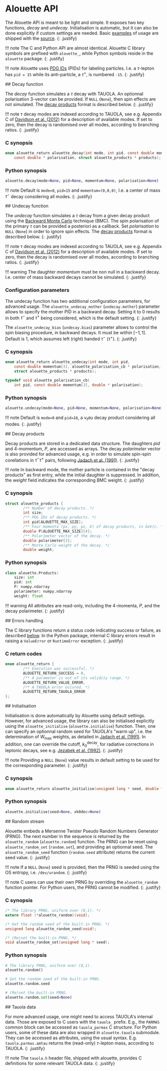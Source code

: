 # Alouette API

The Alouette API is meant to be light and simple. It exposes two key functions,
*decay* and *undecay*. Initialisation is automatic, but it can also be done
explicitly if custom settings are needed. Basic [examples][examples] of usage
are shipped with the [source][alouette_source].
{: .justify}

!!! note
    The C and Python API are almost identical. Alouette C library symbols are
    prefixed with `alouette_`, while Python symbols reside in the `alouette`
    package.
    {: .justify}

!!! note
    Alouette uses [PDG IDs](PID) (PIDs) for labeling particles. I.e.  a
    $\tau$-lepton has `pid = 15` while its anti-particle, a $\tau^+$, is
    numbered `-15`.
    {: .justify}


<div markdown="1" class="shaded-box fancy">
## Decay function

The *decay* function simulates a $\tau$ decay with TAUOLA. An optionnal
polarisation 3-vector can be provided. If `NULL` (`None`), then spin effects
are not simulated. The [decay products](#decay-products) format is described
below.
{: .justify}

!!! note
    &tau; decay modes are indexed according to TAUOLA, see e.g. Appendix C of
    [Davidson et al. (2012)][Davidson2012] for a description of available modes.
    If set to zero, then the decay is randomised over all modes, according to
    branching ratios.
    {: .justify}

### C synopsis

```C
enum alouette_return alouette_decay(int mode, int pid, const double momentum[3],
    const double * polarisation, struct alouette_products * products);
```

### Python synopsis

```Python
alouette.decay(mode=None, pid=None, momentum=None, polarisation=None)
```

!!! note
    Default is `mode=0`, `pid=15` and `momentum=(0,0,0)`, I.e. a center of mass
    $\tau^-$ decay considering all modes.
    {: .justify}
</div>


<div markdown="1" class="shaded-box fancy">
## Undecay function

The *undecay* function simulates a $\tau$ decay from a given decay product
using the [Backward Monte Carlo][BMC] technique (BMC). The spin polarisation of
the primary $\tau$ can be provided a posteriori as a callback.  Set
*polarisation* to `NULL` (`None`) in order to ignore spin effects. The [decay
products](#decay-products) format is described below.
{: .justify}

!!! note
    &tau; decay modes are indexed according to TAUOLA, see e.g. Appendix C of
    [Davidson et al. (2012)][Davidson2012] for a description of available modes.
    If set to zero, then the decay is randomised over all modes, according to
    branching ratios.
    {: .justify}

!!! warning
    The daughter *momentum* must be non null in a backward decay. I.e. center
    of mass backward decays cannot be simulated.
    {: .justify}

### Configuration parameters

The undecay function has two additional configuration parameters, for advanced
usage. The `alouette_undecay_mother` (`undecay.mother`) parameter allows to
specify the mother PID in a backward decay. Setting it to 0 results in both
$\tau^-$ and $\tau^+$ being considered, which is the default setting.
{: .justify}

The `alouette_undecay_bias` (`undecay.bias`) parameter allows to control the
spin biasing procedure, in backward decays. It must be within $[-1, 1]$.
Default is 1, which assumes left (right) handed $\tau^-$ ($\tau^+$).
{: .justify}

### C synopsis

```C
enum alouette_return alouette_undecay(int mode, int pid,
    const double momentum[3], alouette_polarisation_cb * polarisation,
    struct alouette_products * products);

typedef void alouette_polarisation_cb(
    int pid, const double momentum[3], double * polarisation);
```

### Python synopsis

```Python
alouette.undecay(mode=None, pid=None, momentum=None, polarisation=None)
```

!!! note
    Default is `mode=0` and `pid=16`, a $\nu_tau$ decay product considering all
    modes.
    {: .justify}
</div>


<div markdown="1" class="shaded-box fancy">
## Decay products

Decay products are stored in a dedicated data structure. The daughters *pid*
and 4-momentum, *P*, are accessed as arrays. The decay *polarimeter* vector is
also provided for advanced usage, e.g. in order to simulate spin-spin
corellations in $\tau^-\tau^+$ pairs, following [Jadach et al.
(1991)][Jadach1991].
{: .justify}

!!! note
    In backward mode, the mother particle is contained in the "decay products"
    as first entry, while the initial daughter is suppressed. In addition, the
    *weight* field indicates the corresponding BMC weight.
    {: .justify}

### C synopsis

```C
struct alouette_products {
        /** Number of decay products. */
        int size;
        /** PDG IDs of decay products. */
        int pid[ALOUETTE_MAX_SIZE];
        /** Four momenta (px, py, pz, E) of decay products, in GeV/c. */
        double P[ALOUETTE_MAX_SIZE][4];
        /** Polarimeter vector of the decay. */
        double polarimeter[3];
        /** Monte Carlo weight of the decay. */
        double weight;
```

### Python synopsis

```Python
class alouette.Products:
    size: int
    pid: int
    P: numpy.ndarray
    polarimeter: numpy.ndarray
    weight: float
```

!!! warning
    All attributes are read-only, including the 4-momenta, *P*, and the decay
    polarimeter.
    {: .justify}
</div>


<div markdown="1" class="shaded-box fancy">
## Errors handling

The C library functions return a status code indicating success or failure, as
described [below](#c-return-codes). In the Python package, internal C library
errors result in raising a `ValueError` or `RuntimeError` exception.
{: .justify}

### C return codes

```C
enum alouette_return {
        /** Execution was successful. */
        ALOUETTE_RETURN_SUCCESS = 0,
        /** A parameter is out of its validity range. */
        ALOUETTE_RETURN_VALUE_ERROR,
        /** A TAUOLA error occured. */
        ALOUETTE_RETURN_TAUOLA_ERROR
};
```
</div>


<div markdown="1" class="shaded-box fancy">
## Initialisation

Initialisation is done automatically by Alouette using default settings.
However, for advanced usage, the library can also be initialised explicitly
using the `alouette_initialise` (`alouette.initialise`) function. Then, one can
specify an optionnal random seed for TAUOLA's "warm up", i.e. the determination
of $W_\text{max}$ weights, as detailed in [Jadach et al. (1991)][Jadach1991].
In addition, one can override the cutoff, $k_0^\text{decay}$, for radiative
corrections in leptonic decays, see e.g. [Jezabek et al. (1992)][Jezabek1992].
{: .justify}

!!! note
    Providing a `NULL` (`None`) value results in default setting to be used for
    the corresponding parameter.
    {: .justify}

### C synopsis

```C
enum alouette_return alouette_initialise(unsigned long * seed, double * xk0dec);
```

### Python synopsis

```Python
alouette.initialise(seed=None, xk0dec=None)
```
</div>


<div markdown="1" class="shaded-box fancy">
## Random stream

Alouette embeds a Mersenne Twister Pseudo Random Numbers Generator (PRNG). The
next number in the sequence is returned by the `alouette_random`
(`alouette.random`) function. The PRNG can be reset using `alouette_random_set`
(`random.set`), and providing an optionnal seed. The `alouette_random_seed`
function (`random.seed` attribute) returns the current seed value.
{: .justify}

!!! note
    If a `NULL` (`None`) seed is provided, then the PRNG is seeded using the
    OS entropy, i.e. `/dev/urandom`.
    {: .justify}

!!! note
    C users can use their own PRNG by overriding the `alouette_random` function
    pointer. For Python users, the PRNG cannot be modified.
    {: .justify}

### C synopsis

```C
/* The library PRNG, uniform over (0,1). */
extern float (*alouette_random)(void);

/* Get the random seed of the built-in PRNG. */
unsigned long alouette_random_seed(void);

/* (Re)set the built-in PRNG. */
void alouette_random_set(unsigned long * seed);
```

### Python synopsis

```Python
# The library PRNG, uniform over (0,1).
alouette.random()

# Get the random seed of the built-in PRNG.
alouette.random.seed

# (Re)set the built-in PRNG.
alouette.random.set(seed=None)
```
</div>


<div markdown="1" class="shaded-box fancy">
## Tauola data

For more advanced usage, one might need to access TAUOLA's internal data. Those
are exposed to C users with the `tauola_` prefix. E.g., the `PARMAS` common
block can be accessed as `tauola_parmas` C structure. For Python users, some of
these data are also wrapped in `alouette.tauola` submodule. They can be
accessed as attributes, using the usual syntax. E.g. `tauola.parmas.amtau`
returns the (read-only) $\tau$-lepton mass, according to TAUOLA.
{: .justify}

!!! note
    The `tauola.h` header file, shipped with alouette, provides C definitions
    for some relevant TAUOLA data.
    {: .justify}
</div>


[alouette_source]: https://github.com/niess/alouette
[BMC]: https://arxiv.org/abs/1705.05636
[Davidson2012]: http://doi.org/10.1016/j.cpc.2011.12.009
[examples]: https://github.com/niess/alouette/tree/master/examples
[Jadach1991]: http://doi.org/10.1016/0010-4655(91)90038-m
[Jezabek1992]: https://doi.org/10.1016/0010-4655(92)90092-D
[PID]: https://pdg.lbl.gov/2021/reviews/rpp2020-rev-monte-carlo-numbering.pdf

